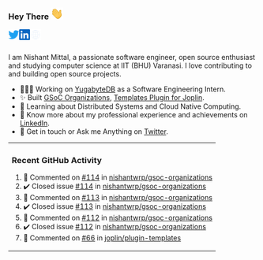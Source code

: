 ### Hey There <img src="./assets/wave.gif" width="25px">
<a href="http://urls.nishantwrp.com/github-to-twitter" target="_blank">
  <img align="left" alt="Nishant's Twitter" width="22px" src="./assets/twitter.svg" />
</a>
<a href="http://urls.nishantwrp.com/github-to-linkedin" target="_blank">
  <img align="left" alt="Nishant's LinkedIn" width="22px" src="./assets/linkedin.svg" />
</a>
<a href="http://urls.nishantwrp.com/github-to-site" target="_blank">
  <img align="left" alt="Nishant's Site" width="22px" src="./assets/globe.svg" />
</a>
<br /><br />

I am Nishant Mittal, a passionate software engineer, open source enthusiast and studying computer science at IIT (BHU) Varanasi. I love contributing to and building open source projects.

- 👨🏽‍💻 Working on [YugabyteDB](https://www.github.com/yugabyte) as a Software Engineering Intern.
- ✨ Built [GSoC Organizations](https://www.gsocorganizations.dev/), [Templates Plugin for Joplin](https://github.com/joplin/plugin-templates).
- 🌱 Learning about Distributed Systems and Cloud Native Computing.
- 🚀 Know more about my professional experience and achievements on [LinkedIn](http://urls.nishantwrp.com/github-to-linkedin).
- 💬 Get in touch or Ask me Anything on [Twitter](http://urls.nishantwrp.com/github-to-twitter).

<table><tr>
  
<td valign="top" width="100%">

### Recent GitHub Activity
<!--RECENT_ACTIVITY:start-->
1. 💬 Commented on [#114](https://github.com/nishantwrp/gsoc-organizations/issues/114#issuecomment-1902684518) in [nishantwrp/gsoc-organizations](https://github.com/nishantwrp/gsoc-organizations)<br>
2. ✔️ Closed issue [#114](https://github.com/nishantwrp/gsoc-organizations/issues/114) in [nishantwrp/gsoc-organizations](https://github.com/nishantwrp/gsoc-organizations)<br>
3. 💬 Commented on [#113](https://github.com/nishantwrp/gsoc-organizations/issues/113#issuecomment-1902264487) in [nishantwrp/gsoc-organizations](https://github.com/nishantwrp/gsoc-organizations)<br>
4. ✔️ Closed issue [#113](https://github.com/nishantwrp/gsoc-organizations/issues/113) in [nishantwrp/gsoc-organizations](https://github.com/nishantwrp/gsoc-organizations)<br>
5. 💬 Commented on [#112](https://github.com/nishantwrp/gsoc-organizations/issues/112#issuecomment-1901002667) in [nishantwrp/gsoc-organizations](https://github.com/nishantwrp/gsoc-organizations)<br>
6. ✔️ Closed issue [#112](https://github.com/nishantwrp/gsoc-organizations/issues/112) in [nishantwrp/gsoc-organizations](https://github.com/nishantwrp/gsoc-organizations)<br>
7. 💬 Commented on [#66](https://github.com/joplin/plugin-templates/issues/66#issuecomment-1895445694) in [joplin/plugin-templates](https://github.com/joplin/plugin-templates)<br>
<!--RECENT_ACTIVITY:end-->

</td>
</tr></table>
